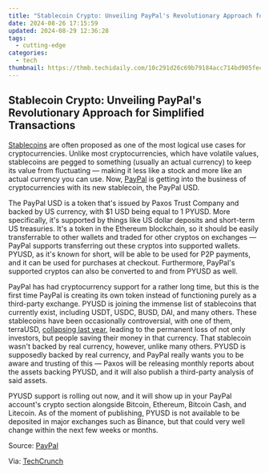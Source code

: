 ```yaml
---
title: "Stablecoin Crypto: Unveiling PayPal's Revolutionary Approach for Simplified Transactions"
date: 2024-08-26 17:15:59
updated: 2024-08-29 12:36:28
tags:
  - cutting-edge
categories:
  - tech
thumbnail: https://thmb.techidaily.com/10c291d26c69b79184acc714bd905fecf227774d1628ff4b17b2024d943bf02d.jpg
---
```


## Stablecoin Crypto: Unveiling PayPal's Revolutionary Approach for Simplified Transactions

[Stablecoins](https://iphone-unlock.techidaily.com/in-2024-7-top-ways-to-resolve-apple-id-not-active-issue-for-apple-iphone-15-drfone-by-drfone-ios/) are often proposed as one of the most logical use cases for cryptocurrencies. Unlike most cryptocurrencies, which have volatile values, stablecoins are pegged to something (usually an actual currency) to keep its value from fluctuating — making it less like a stock and more like an actual currency you can use. Now, [PayPal](https://some-knowledge.techidaily.com/updated-from-novice-to-expert-navigating-windows-11s-movie-maker-easily/) is getting into the business of cryptocurrencies with its new stablecoin, the PayPal USD.

 The PayPal USD is a token that's issued by Paxos Trust Company and backed by US currency, with $1 USD being equal to 1 PYUSD. More specifically, it's supported by things like US dollar deposits and short-term US treasuries. It's a token in the Ethereum blockchain, so it should be easily transferrable to other wallets and traded for other cryptos on exchanges — PayPal supports transferring out these cryptos into supported wallets. PYUSD, as it's known for short, will be able to be used for P2P payments, and it can be used for purchases at checkout. Furthermore, PayPal's supported cryptos can also be converted to and from PYUSD as well.

 PayPal has had cryptocurrency support for a rather long time, but this is the first time PayPal is creating its own token instead of functioning purely as a third-party exchange. PYUSD is joining the immense list of stablecoins that currently exist, including USDT, USDC, BUSD, DAI, and many others. These stablecoins have been occasionally controversial, with one of them, terraUSD, [collapsing last year](https://www.theguardian.com/technology/2022/may/13/terrausd-stablecoin-crypto-exchanges), leading to the permanent loss of not only investors, but people saving their money in that currency. That stablecoin wasn't backed by real currency, however, unlike many others. PYUSD is supposedly backed by real currency, and PayPal really wants you to be aware and trusting of this — Paxos will be releasing monthly reports about the assets backing PYUSD, and it will also publish a third-party analysis of said assets.

 PYUSD support is rolling out now, and it will show up in your PayPal account's crypto section alongside Bitcoin, Ethereum, Bitcoin Cash, and Litecoin. As of the moment of publishing, PYUSD is not available to be deposited in major exchanges such as Binance, but that could very well change within the next few weeks or months.

 Source: [PayPal](https://www.prnewswire.com/news-releases/paypal-launches-us-dollar-stablecoin-301894262.html) 

 Via: [TechCrunch](https://techcrunch.com/2023/08/07/paypal-launches-pyusd-stablecoin-for-payments-and-transfers/)

<ins class="adsbygoogle"
     style="display:block"
     data-ad-format="autorelaxed"
     data-ad-client="ca-pub-7571918770474297"
     data-ad-slot="1223367746"></ins>



<ins class="adsbygoogle"
     style="display:block"
     data-ad-client="ca-pub-7571918770474297"
     data-ad-slot="8358498916"
     data-ad-format="auto"
     data-full-width-responsive="true"></ins>
